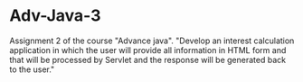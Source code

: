 # Adv-Java-3
Assignment 2 of the course "Advance java". 
"Develop an interest calculation application in which the user will provide all information in HTML form and that will be processed by Servlet and the response will be generated back to the user."
